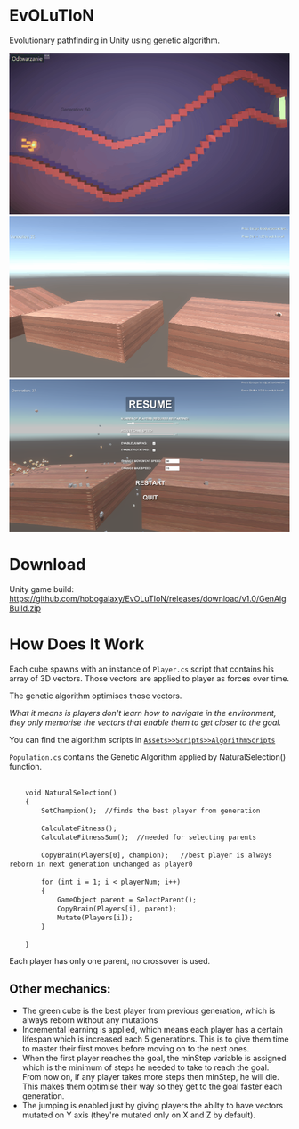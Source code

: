 # EvOLuTIoN
Evolutionary pathfinding in Unity using genetic algorithm.


![](gifs/genalg1.gif)
![](gifs/genalg3.gif)
![](gifs/genalgpic.png)


# Download
Unity game build:
<br>
https://github.com/hobogalaxy/EvOLuTIoN/releases/download/v1.0/GenAlgBuild.zip


# How Does It Work

Each cube spawns with an instance of `Player.cs` script that contains his array of 3D vectors. Those vectors are applied to player as forces over time.


The genetic algorithm optimises those vectors.


*What it means is players don't learn how to navigate in the environment, they only memorise the vectors that enable them to get closer to the goal.*


You can find the algorithm scripts in [`Assets>>Scripts>>AlgorithmScripts`](https://github.com/hobogalaxy/EvOLuTIoN/tree/master/Assets/Scripts/AlgorithmScripts)


`Population.cs` contains the Genetic Algorithm applied by NaturalSelection() function.

```Csharp

    void NaturalSelection()
    {
        SetChampion();  //finds the best player from generation

        CalculateFitness();
        CalculateFitnessSum();  //needed for selecting parents

        CopyBrain(Players[0], champion);   //best player is always reborn in next generation unchanged as player0

        for (int i = 1; i < playerNum; i++)
        {
            GameObject parent = SelectParent();
            CopyBrain(Players[i], parent);
            Mutate(Players[i]);
        }
        
    }
```

Each player has only one parent, no crossover is used.
<br>

## Other mechanics:
- The green cube is the best player from previous generation, which is always reborn without any mutations
- Incremental learning is applied, which means each player has a certain lifespan which is increased each 5 generations. This is to give them time to master their first moves before moving on to the next ones.
- When the first player reaches the goal, the minStep variable is assigned which is the minimum of steps he needed to take to reach the goal. From now on, if any player takes more steps then minStep, he will die. This makes them optimise their way so they get to the goal faster each generation.
- The jumping is enabled just by giving players the abilty to have vectors mutated on Y axis (they're mutated only on X and Z by default).


<br>
